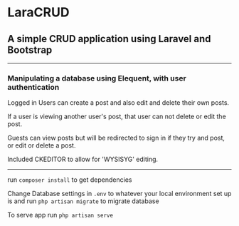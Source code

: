 # LaraCRUD

## A simple CRUD application using Laravel and Bootstrap

___

### Manipulating a database using Elequent, with user authentication

Logged in Users can create a post and also edit and delete their own posts.

If a user is viewing another user's post, that user can not delete or edit the post.

Guests can view posts but will be redirected to sign in if they try and post, or edit or delete a post.

Included CKEDITOR to allow for 'WYSISYG' editing.

___

run `composer install` to get dependencies

Change Database settings in `.env` to whatever your local environment set up is and run `php artisan migrate` to migrate database

To serve app run `php artisan serve`
